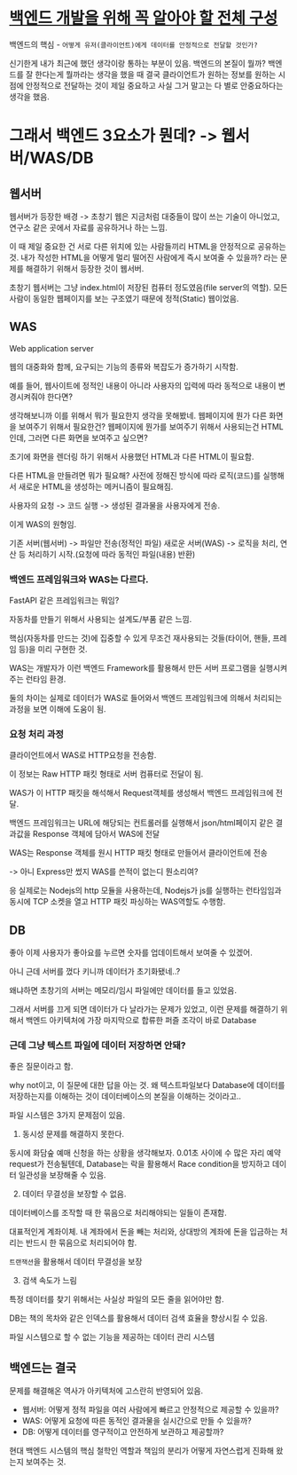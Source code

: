 # [백엔드 개발을 위해 꼭 알아야 할 전체 구성](https://www.youtube.com/watch?v=M8E6vYAIuzQ)

백엔드의 핵심 - `어떻게 유저(클라이언트)에게 데이터를 안정적으로 전달할 것인가?`

신기한게 내가 최근에 했던 생각이랑 통하는 부분이 있음. 백엔드의 본질이 뭘까? 백엔드를 잘 한다는게 뭘까라는 생각을 했을 때 결국 클라이언트가 원하는 정보를 원하는 시점에 안정적으로 전달하는 것이 제일 중요하고 사실 그거 말고는 다 별로 안중요하다는 생각을 했음.

# 그래서 백엔드 3요소가 뭔데? -> 웹서버/WAS/DB

## 웹서버

웹서버가 등장한 배경 -> 초창기 웹은 지금처럼 대중들이 많이 쓰는 기술이 아니었고, 연구소 같은 곳에서 자료를 공유하거나 하는 느낌.

이 때 제일 중요한 건 서로 다른 위치에 있는 사람들끼리 HTML을 안정적으로 공유하는 것. 내가 작성한 HTML을 어떻게 멀리 떨어진 사람에게 즉시 보여줄 수 있을까? 라는 문제를 해결하기 위해서 등장한 것이 웹서버.

초창기 웹서버는 그냥 index.html이 저장된 컴퓨터 정도였음(file server의 역할). 모든 사람이 동일한 웹페이지를 보는 구조였기 때문에 정적(Static) 웹이었음.

## WAS

Web application server

웹의 대중화와 함께, 요구되는 기능의 종류와 복잡도가 증가하기 시작함.

예를 들어, 웹사이트에 정적인 내용이 아니라 사용자의 입력에 따라 동적으로 내용이 변경시켜줘야 한다면?

생각해보니까 이를 위해서 뭐가 필요한지 생각을 못해봤네. 웹페이지에 뭔가 다른 화면을 보여주기 위해서 필요한건? 웹페이지에 뭔가를 보여주기 위해서 사용되는건 HTML인데, 그러면 다른 화면을 보여주고 싶으면?

초기에 화면을 렌더링 하기 위해서 사용했던 HTML과 다른 HTML이 필요함.

다른 HTML을 만들려면 뭐가 필요해? 사전에 정해진 방식에 따라 로직(코드)를 실행해서 새로운 HTML을 생성하는 메커니즘이 필요해짐.

사용자의 요청 -> 코드 실행 -> 생성된 결과물을 사용자에게 전송.

이게 WAS의 원형임.

기존 서버(웹서버) -> 파일만 전송(정적인 파일)
새로운 서버(WAS) -> 로직을 처리, 연산 등 처리하기 시작.(요청에 따라 동적인 파일(내용) 반환)

### 백엔드 프레임워크와 WAS는 다르다.

FastAPI 같은 프레임워크는 뭐임?

자동차를 만들기 위해서 사용되는 설계도/부품 같은 느낌.

핵심(자동차를 만드는 것)에 집중할 수 있게 무조건 재사용되는 것들(타이어, 핸들, 프레임 등)을 미리 구현한 것.

WAS는 개발자가 이런 백엔드 Framework를 활용해서 만든 서버 프로그램을 실행시켜주는 런타임 환경.

둘의 차이는 실제로 데이터가 WAS로 들어와서 백엔드 프레임워크에 의해서 처리되는 과정을 보면 이해에 도움이 됨.

### 요청 처리 과정

클라이언트에서 WAS로 HTTP요청을 전송함.

이 정보는 Raw HTTP 패킷 형태로 서버 컴퓨터로 전달이 됨.

WAS가 이 HTTP 패킷을 해석해서 Request객체를 생성해서 백엔드 프레임워크에 전달.

백엔드 프레임워크는 URL에 해당되는 컨트롤러를 실행해서 json/html페이지 같은 결과값을 Response 객체에 담아서 WAS에 전달

WAS는 Response 객체를 원시 HTTP 패킷 형태로 만들어서 클라이언트에 전송

-> 아니 Express만 썼지 WAS를 쓴적이 없는디 뭔소리여?

응 실제로는 Nodejs의 http 모듈을 사용하는데, Nodejs가 js를 실행하는 런타임임과 동시에 TCP 소켓을 열고 HTTP 패킷 파싱하는 WAS역할도 수행함.

## DB

좋아 이제 사용자가 좋아요를 누르면 숫자를 업데이트해서 보여줄 수 있겠어.

아니 근데 서버를 껐다 키니까 데이터가 초기화됐네..?

왜냐하면 초창기의 서버는 메모리/임시 파일에만 데이터를 들고 있었음.

그래서 서버를 끄게 되면 데이터가 다 날라가는 문제가 있었고, 이런 문제를 해결하기 위해서 백엔드 아키텍처에 가장 마지막으로 합류한 퍼즐 조각이 바로 Database

### 근데 그냥 텍스트 파일에 데이터 저장하면 안돼?

좋은 질문이라고 함.

why not이고, 이 질문에 대한 답을 아는 것. 왜 텍스트파일보다 Database에 데이터를 저장하는지를 이해하는 것이 데이터베이스의 본질을 이해하는 것이라고..

파일 시스템은 3가지 문제점이 있음.

1. 동시성 문제를 해결하지 못한다.

동시에 화담숲 예매 신청을 하는 상황을 생각해보자. 0.01초 사이에 수 많은 자리 예약 request가 전송될텐데, Database는 락을 활용해서 Race condition을 방지하고 데이터 일관성을 보장해줄 수 있음.

2. 데이터 무결성을 보장할 수 없음.

데이터베이스를 조작할 때 한 묶음으로 처리해야되는 일들이 존재함.

대표적인게 계좌이체. 내 계좌에서 돈을 빼는 처리와, 상대방의 계좌에 돈을 입금하는 처리는 반드시 한 묶음으로 처리되어야 함.

`트랜잭션`을 활용해서 데이터 무결성을 보장

3. 검색 속도가 느림

특정 데이터를 찾기 위해서는 사실상 파일의 모든 줄을 읽어야만 함.

DB는 책의 목차와 같은 인덱스를 활용해서 데이터 검색 효율을 향상시킬 수 있음.

파일 시스템으로 할 수 없는 기능을 제공하는 데이터 관리 시스템

## 백엔드는 결국

문제를 해결해온 역사가 아키텍처에 고스란히 반영되어 있음.

- 웹서버: 어떻게 정적 파일을 여러 사람에게 빠르고 안정적으로 제공할 수 있을까?
- WAS: 어떻게 요청에 따른 동적인 결과물을 실시간으로 만들 수 있을까?
- DB: 어떻게 데이터를 영구적이고 안전하게 보관하고 제공할까?

현대 백엔드 시스템의 핵심 철학인 역할과 책임의 분리가 어떻게 자연스럽게 진화해 왔는지 보여주는 것.
